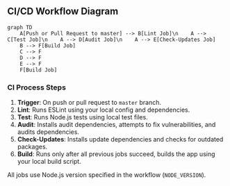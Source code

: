 ## CI/CD Workflow Diagram

```mermaid
graph TD
    A[Push or Pull Request to master] --> B[Lint Job]\n    A --> C[Test Job]\n    A --> D[Audit Job]\n    A --> E[Check-Updates Job]
    B --> F[Build Job]
    C --> F
    D --> F
    E --> F
    F[Build Job]
```

### CI Process Steps
1. **Trigger**: On push or pull request to `master` branch.
2. **Lint**: Runs ESLint using your local config and dependencies.
3. **Test**: Runs Node.js tests using local test files.
4. **Audit**: Installs audit dependencies, attempts to fix vulnerabilities, and audits dependencies.
5. **Check-Updates**: Installs update dependencies and checks for outdated packages.
6. **Build**: Runs only after all previous jobs succeed, builds the app using your local build script.

All jobs use Node.js version specified in the workflow (`NODE_VERSION`).
